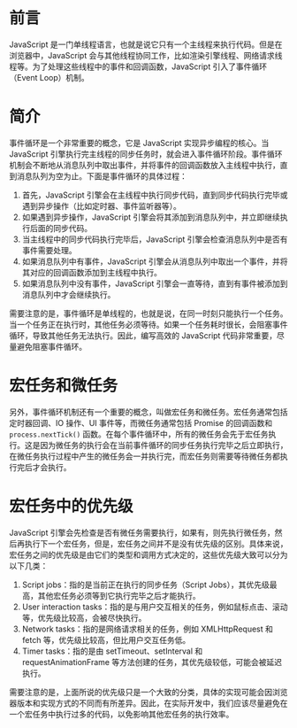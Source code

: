 
# 前言
JavaScript 是一门单线程语言，也就是说它只有一个主线程来执行代码。但是在浏览器中，JavaScript 会与其他线程协同工作，比如渲染引擎线程、网络请求线程等。为了处理这些线程中的事件和回调函数，JavaScript 引入了事件循环（Event Loop）机制。
# 简介
事件循环是一个非常重要的概念，它是 JavaScript 实现异步编程的核心。当 JavaScript 引擎执行完主线程的同步任务时，就会进入事件循环阶段。事件循环机制会不断地从消息队列中取出事件，并将事件的回调函数放入主线程中执行，直到消息队列为空为止。下面是事件循环的具体过程：

1.  首先，JavaScript 引擎会在主线程中执行同步代码，直到同步代码执行完毕或遇到异步操作（比如定时器、事件监听器等）。
2.  如果遇到异步操作，JavaScript 引擎会将其添加到消息队列中，并立即继续执行后面的同步代码。
3.  当主线程中的同步代码执行完毕后，JavaScript 引擎会检查消息队列中是否有事件需要处理。
4.  如果消息队列中有事件，JavaScript 引擎会从消息队列中取出一个事件，并将其对应的回调函数添加到主线程中执行。
5.  如果消息队列中没有事件，JavaScript 引擎会一直等待，直到有事件被添加到消息队列中才会继续执行。

需要注意的是，事件循环是单线程的，也就是说，在同一时刻只能执行一个任务。当一个任务正在执行时，其他任务必须等待。如果一个任务耗时很长，会阻塞事件循环，导致其他任务无法执行。因此，编写高效的 JavaScript 代码非常重要，尽量避免阻塞事件循环。

# 宏任务和微任务
另外，事件循环机制还有一个重要的概念，叫做宏任务和微任务。宏任务通常包括定时器回调、IO 操作、UI 事件等，而微任务通常包括 Promise 的回调函数和 `process.nextTick()` 函数。在每个事件循环中，所有的微任务会先于宏任务执行。这是因为微任务的执行会在当前事件循环的同步任务执行完毕之后立即执行，在微任务执行过程中产生的微任务会一并执行完，而宏任务则需要等待微任务都执行完后才会执行。

# 宏任务中的优先级
JavaScript 引擎会先检查是否有微任务需要执行，如果有，则先执行微任务，然后再执行下一个宏任务，但是，宏任务之间并不是没有优先级的区别。具体来说，宏任务之间的优先级是由它们的类型和调用方式决定的，这些优先级大致可以分为以下几类：

1.  Script jobs：指的是当前正在执行的同步任务（Script Jobs），其优先级最高，其他宏任务必须等到它执行完毕之后才能执行。
2.  User interaction tasks：指的是与用户交互相关的任务，例如鼠标点击、滚动等，优先级比较高，会被尽快执行。
3.  Network tasks：指的是网络请求相关的任务，例如 XMLHttpRequest 和 fetch 等，优先级比较高，但比用户交互任务低。
4.  Timer tasks：指的是由 setTimeout、setInterval 和 requestAnimationFrame 等方法创建的任务，其优先级较低，可能会被延迟执行。

需要注意的是，上面所说的优先级只是一个大致的分类，具体的实现可能会因浏览器版本和实现方式的不同而有所差异。因此，在实际开发中，我们应该尽量避免在一个宏任务中执行过多的代码，以免影响其他宏任务的执行效率。